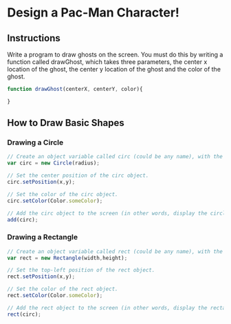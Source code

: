 # Design a Pac-Man Character!

## Instructions
Write a program to draw ghosts on the screen. You must do this by writing a function called drawGhost, which takes three parameters, the center x location of the ghost, the center y location of the ghost and the color of the ghost.

```javascript
function drawGhost(centerX, centerY, color){

}
```

## How to Draw Basic Shapes
### Drawing a Circle
```javascript
// Create an object variable called circ (could be any name), with the Circle template.
var circ = new Circle(radius); 

// Set the center position of the circ object.
circ.setPosition(x,y); 

// Set the color of the circ object.
circ.setColor(Color.someColor);

// Add the circ object to the screen (in other words, display the circle)
add(circ);

```

### Drawing a Rectangle
```javascript
// Create an object variable called rect (could be any name), with the Rectangle template.
var rect = new Rectangle(width,height); 

// Set the top-left position of the rect object.
rect.setPosition(x,y);

// Set the color of the rect object.
rect.setColor(Color.someColor);

// Add the rect object to the screen (in other words, display the rectangle)
rect(circ);

```
